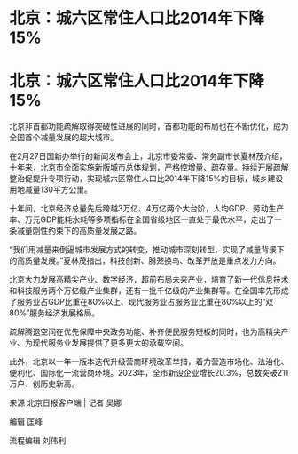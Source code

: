 # 北京：城六区常住人口比2014年下降15%

# 北京：城六区常住人口比2014年下降15%

北京非首都功能疏解取得突破性进展的同时，首都功能的布局也在不断优化，成为全国首个减量发展的超大城市。

在2月27日国新办举行的新闻发布会上，北京市委常委、常务副市长夏林茂介绍，十年来，北京市全面实施新版城市总体规划，严格控增量、疏存量。持续开展疏解整治促提升专项行动，实现城六区常住人口比2014年下降15%的目标，城乡建设用地减量130平方公里。

十年间，北京经济总量先后跨越3万亿、4万亿两个大台阶，人均GDP、劳动生产率、万元GDP能耗水耗等多项指标在全国省级地区一直处于最优水平，走出了一条减量刚性约束下的高质量发展之路。

“我们用减量来倒逼城市发展方式的转变，推动城市深刻转型，实现了减量背景下的高质量发展。”夏林茂指出，科技创新、腾笼换鸟、改革开放是重点发力方向。

北京大力发展高精尖产业、数字经济，超前布局未来产业，培育了新一代信息技术和科技服务两个万亿级产业集群，还有一批千亿级的产业集群等。在全国率先形成了服务业占GDP比重在80%以上、现代服务业占服务业比重在80%以上的“双80%”服务经济发展格局。

疏解腾退空间在优先保障中央政务功能、补齐便民服务短板的同时，也为高精尖产业、为现代服务业发展提供了更多更大的承载空间。

此外，北京以一年一版本迭代升级营商环境改革举措，着力营造市场化、法治化、便利化、国际化一流营商环境。2023年，全市新设企业增长20.3%，总数突破211万户、创历史新高。

来源 北京日报客户端 | 记者 吴娜

编辑 匡峰

流程编辑 刘伟利

